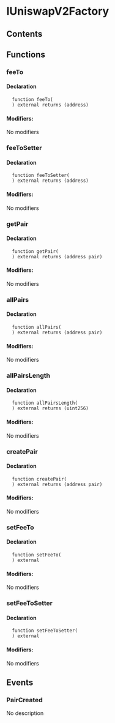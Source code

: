 # IUniswapV2Factory





## Contents
<!-- START doctoc -->
<!-- END doctoc -->




## Functions

### feeTo


#### Declaration
```solidity
  function feeTo(
  ) external returns (address)
```

#### Modifiers:
No modifiers



### feeToSetter


#### Declaration
```solidity
  function feeToSetter(
  ) external returns (address)
```

#### Modifiers:
No modifiers



### getPair


#### Declaration
```solidity
  function getPair(
  ) external returns (address pair)
```

#### Modifiers:
No modifiers



### allPairs


#### Declaration
```solidity
  function allPairs(
  ) external returns (address pair)
```

#### Modifiers:
No modifiers



### allPairsLength


#### Declaration
```solidity
  function allPairsLength(
  ) external returns (uint256)
```

#### Modifiers:
No modifiers



### createPair


#### Declaration
```solidity
  function createPair(
  ) external returns (address pair)
```

#### Modifiers:
No modifiers



### setFeeTo


#### Declaration
```solidity
  function setFeeTo(
  ) external
```

#### Modifiers:
No modifiers



### setFeeToSetter


#### Declaration
```solidity
  function setFeeToSetter(
  ) external
```

#### Modifiers:
No modifiers





## Events

### PairCreated
No description





